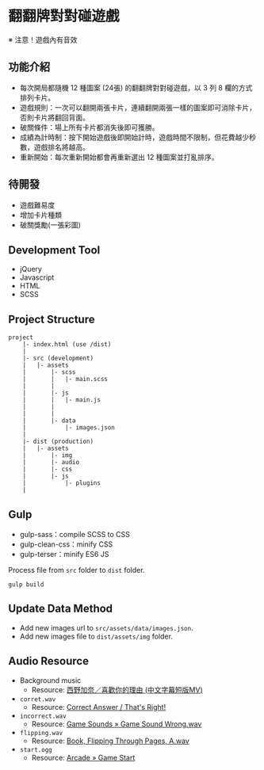 # 翻翻牌對對碰遊戲

※ 注意！遊戲內有音效

## 功能介紹
* 每次開局都隨機 12 種圖案 (24張) 的翻翻牌對對碰遊戲，以 3 列 8 欄的方式排列卡片。
* 遊戲規則：一次可以翻開兩張卡片，連續翻開兩張一樣的圖案即可消除卡片，否則卡片將翻回背面。
* 破關條件：場上所有卡片都消失後即可獲勝。
* 成績為計時制：按下開始遊戲後即開始計時，遊戲時間不限制，但花費越少秒數，遊戲排名將越高。
* 重新開始：每次重新開始都會再重新選出 12 種圖案並打亂排序。

## 待開發
* 遊戲難易度
* 增加卡片種類
* 破關獎勵(一張彩圖)

## Development Tool
* jQuery
* Javascript
* HTML
* SCSS

## Project Structure
```
project
    |- index.html (use /dist)
    |
    |- src (development)
    |   |- assets
    |       |- scss
    |       |   |- main.scss
    |       |
    |       |- js
    |       |   |- main.js
    |       |
    |       |
    |       |- data
    |           |- images.json
    |
    |- dist (production)
    |   |- assets
    |       |- img
    |       |- audio
    |       |- css
    |       |- js
    |           |- plugins
    |
```

## Gulp
* gulp-sass：compile SCSS to CSS
* gulp-clean-css：minify CSS
* gulp-terser：minify ES6 JS

Process file from `src` folder to `dist` folder.
```
gulp build
```

## Update Data Method
* Add new images url to `src/assets/data/images.json`.
* Add new images file to `dist/assets/img` folder.


## Audio Resource
* Background music
    - Resource: [西野加奈／喜歡你的理由 (中文字幕短版MV)](https://www.youtube.com/watch?v=9FCCYhLi6sc&list=LLfbRY728DLyrjq2eRlkvA_w&index=516)
* `corret.wav`
    - Resource: [Correct Answer / That's Right!](https://freesound.org/people/Beetlemuse/sounds/528957/)
* `incorrect.wav`
    - Resource: [Game Sounds » Game Sound Wrong.wav](https://freesound.org/people/Bertrof/sounds/131657/)
* `flipping.wav`
    - Resource: [Book, Flipping Through Pages, A.wav](https://freesound.org/people/InspectorJ/sounds/416179/)
* `start.ogg`
    - Resource: [Arcade » Game Start](https://freesound.org/people/plasterbrain/sounds/243020/)

